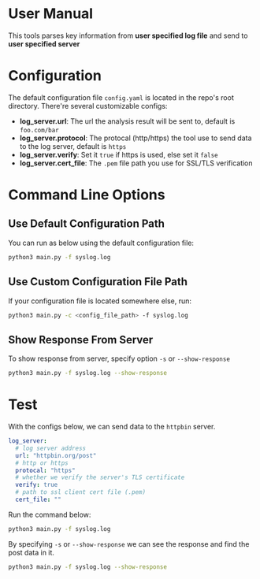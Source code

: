 # User Manual
This tools parses key information from **user specified log file** and send to **user specified server**

# Configuration
The default configuration file `config.yaml` is located in the repo's root directory. There're several customizable configs:
- **log_server.url**: The url the analysis result will be sent to, default is `foo.com/bar`
- **log_server.protocol**: The protocal (http/https) the tool use to send data to the log server, default is `https`
- **log_server.verify**: Set it `true` if https is used, else set it `false`
- **log_server.cert_file**: The `.pem` file path you use for SSL/TLS verification

# Command Line Options
## Use Default Configuration Path
You can run as below using the default configuration file:
```bash
python3 main.py -f syslog.log
```

## Use Custom Configuration File Path
If your configuration file is located somewhere else, run:
```bash
python3 main.py -c <config_file_path> -f syslog.log
```

## Show Response From Server
To show response from server, specify option `-s` or `--show-response`
```bash
python3 main.py -f syslog.log --show-response
```
# Test
With the configs below, we can send data to the `httpbin` server.
```yaml
log_server:
  # log server address
  url: "httpbin.org/post"
  # http or https
  protocal: "https"
  # whether we verify the server's TLS certificate
  verify: true
  # path to ssl client cert file (.pem)
  cert_file: ""
```

Run the command below:
```bash
python3 main.py -f syslog.log
```

By specifying `-s` or `--show-response` we can see the response and find the post data in it.
```bash
python3 main.py -f syslog.log --show-response
```